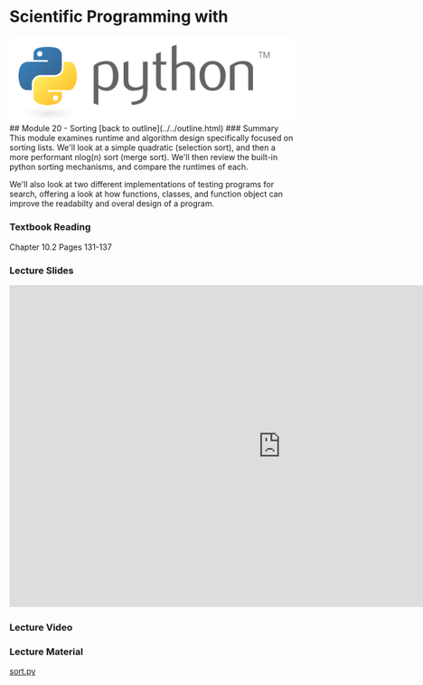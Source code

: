 # Scientific Programming with 
<img src="../../imgs/python.png"/>
## Module 20 - Sorting
[back to outline](../../outline.html)
### Summary
This module examines runtime and algorithm design specifically focused on sorting lists.  We'll look at a simple quadratic (selection sort), and then a more performant nlog(n) sort (merge sort).  We'll then review the built-in python sorting mechanisms, and compare the runtimes of each.

We'll also look at two different implementations of testing programs for search, offering a look at how functions, classes, and function object can improve the readabilty and overal design of a program.

### Textbook Reading
Chapter 10.2
Pages 131-137

### Lecture Slides
<iframe src="https://docs.google.com/presentation/d/1uKB1hXQ7Mzu9VuPhu6KdnUaaSTYwUnlyQ9Q-FQcG8Dc/embed?start=false&loop=false&delayms=3000" frameborder="0" width="960" height="569" allowfullscreen="true" mozallowfullscreen="true" webkitallowfullscreen="true"></iframe>

### Lecture Video

### Lecture Material
[sort.py](sort.py)




